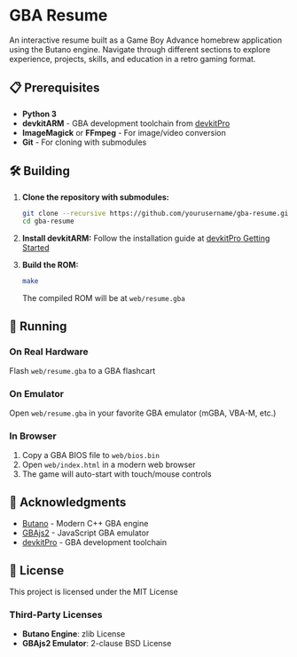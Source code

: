 # GBA Resume

An interactive resume built as a Game Boy Advance homebrew application using the Butano engine. Navigate through different sections to explore experience, projects, skills, and education in a retro gaming format.

## 📋 Prerequisites

- **Python 3**
- **devkitARM** - GBA development toolchain from [devkitPro](https://devkitpro.org/)
- **ImageMagick** or **FFmpeg** - For image/video conversion
- **Git** - For cloning with submodules

## 🛠️ Building

1. **Clone the repository with submodules:**
   ```bash
   git clone --recursive https://github.com/yourusername/gba-resume.git
   cd gba-resume
   ```

2. **Install devkitARM:**
   Follow the installation guide at [devkitPro Getting Started](https://devkitpro.org/wiki/Getting_Started)

3. **Build the ROM:**
   ```bash
   make
   ```

   The compiled ROM will be at `web/resume.gba`

## 🎯 Running

### On Real Hardware
Flash `web/resume.gba` to a GBA flashcart

### On Emulator
Open `web/resume.gba` in your favorite GBA emulator (mGBA, VBA-M, etc.)

### In Browser
1. Copy a GBA BIOS file to `web/bios.bin`
2. Open `web/index.html` in a modern web browser
3. The game will auto-start with touch/mouse controls


## 🙏 Acknowledgments

- [Butano](https://github.com/GValiente/butano) - Modern C++ GBA engine
- [GBAjs2](https://github.com/andychase/gbajs2) - JavaScript GBA emulator
- [devkitPro](https://devkitpro.org/) - GBA development toolchain

## 📄 License

This project is licensed under the MIT License

### Third-Party Licenses
- **Butano Engine**: zlib License
- **GBAjs2 Emulator**: 2-clause BSD License